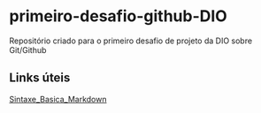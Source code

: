# primeiro-desafio-github-DIO
Repositório criado para o primeiro desafio de projeto da DIO sobre Git/Github

## Links úteis
[Sintaxe_Basica_Markdown](https://www.markdownguide.org/basic-syntax/)
